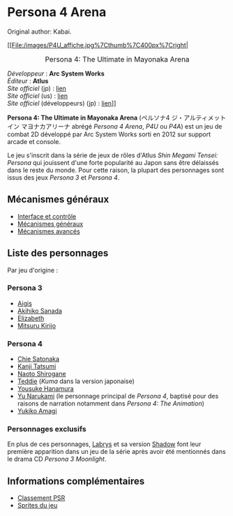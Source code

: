 # Persona 4 Arena

Original author: Kabai.

\[\[<File:/images/P4U_affiche.jpg%7Cthumb%7C400px%7Cright>\|

<center>

<span style="font-size:16px">Persona 4: The Ultimate in Mayonaka
Arena</span>  
  

</center>

*Développeur* : **Arc System Works**  
*Éditeur* : **Atlus**  
*Site officiel* (jp) : [lien](http://p-atlus.jp/p4u/)  
*Site officiel* (us) : [lien](http://atlus.com/p4arena/)  
*Site officiel* (développeurs) (jp) :
[lien](http://arcsystemworks.ambel.info/p4u/)\]\]

**Persona 4: The Ultimate in Mayonaka Arena** (ペルソナ4
ジ・アルティメット イン マヨナカアリーナ abrégé *Persona 4 Arena*, *P4U*
ou *P4A*) est un jeu de combat 2D développé par Arc System Works sorti
en 2012 sur support arcade et console.

Le jeu s'inscrit dans la série de jeux de rôles d'Atlus *Shin Megami
Tensei: Persona* qui jouissent d'une forte popularité au Japon sans être
délaissés dans le reste du monde. Pour cette raison, la plupart des
personnages sont issus des jeux *Persona 3* et *Persona 4*.

## Mécanismes généraux

- [Interface et contrôle](P4A/Interface_et_contrôle "wikilink")
- [Mécanismes généraux](P4A/Mécanismes "wikilink")
- [Mécanismes avancés](P4A/Mécanismes_avancés "wikilink")

## Liste des personnages

Par jeu d'origine :

### Persona 3

- [Aigis](P4A/Aigis "wikilink")
- [Akihiko Sanada](P4A/Akihiko_Sanada "wikilink")
- [Elizabeth](P4A/Elizabeth "wikilink")
- [Mitsuru Kirijo](P4A/Mitsuru_Kirijo "wikilink")

### Persona 4

- [Chie Satonaka](P4A/Chie_Satonaka "wikilink")
- [Kanji Tatsumi](P4A/Kanji_Tatsumi "wikilink")
- [Naoto Shirogane](P4A/Naoto_Shirogane "wikilink")
- [Teddie](P4A/Teddie "wikilink") (*Kuma* dans la version japonaise)
- [Yousuke Hanamura](P4A/Yousuke_Hanamura "wikilink")
- [Yu Narukami](P4A/Yu_Narukami "wikilink") (le personnage principal de
  *Persona 4*, baptisé pour des raisons de narration notamment dans
  *Persona 4: The Animation*)
- [Yukiko Amagi](P4A/Yukiko_Amagi "wikilink")

### Personnages exclusifs

En plus de ces personnages, [Labrys](P4A/Labrys "wikilink") et sa
version [Shadow](P4A/Shadow_Labrys "wikilink") font leur première
apparition dans un jeu de la série après avoir été mentionnés dans le
drama CD *Persona 3 Moonlight*.

## Informations complémentaires

- [Classement PSR](http://p4u.tv/index.php?m=038_rank_psr)
- [Sprites du
  jeu](http://www.dustloop.com/forums/showthread.php?14607-Persona-4-Arena-Character-Sprites)
